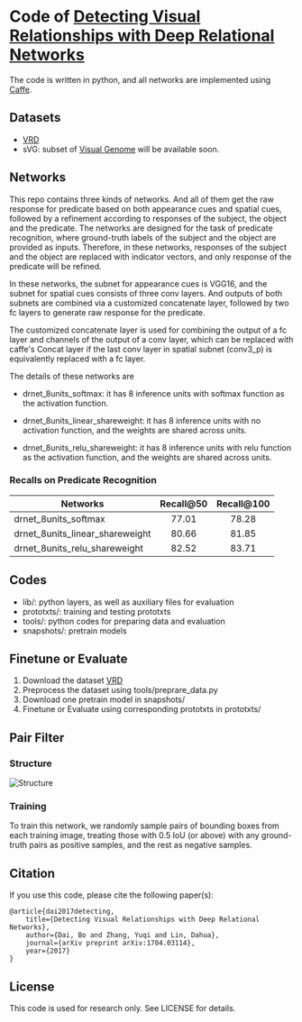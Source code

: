 # Code of [Detecting Visual Relationships with Deep Relational Networks](https://arxiv.org/abs/1704.03114)

The code is written in python, and all networks are implemented using [Caffe](https://github.com/BVLC/caffe).

## Datasets 

* [VRD](https://github.com/Prof-Lu-Cewu/Visual-Relationship-Detection)
* sVG: subset of [Visual Genome](https://visualgenome.org/)
will be available soon.

## Networks

This repo contains three kinds of networks. And all of them get the raw response for predicate based on both appearance cues and spatial cues,
followed by a refinement according to responses of the subject, the object and the predicate.
The networks are designed for the task of predicate recognition, 
where ground-truth labels of the subject and the object are provided as inputs.
Therefore, in these networks, responses of the subject and the object are replaced with indicator vectors,
and only response of the predicate will be refined.

In these networks, the subnet for appearance cues is VGG16, and the subnet for spatial cues consists of three conv layers.
And outputs of both subnets are combined via a customized concatenate layer,
followed by two fc layers to generate raw response for the predicate.

The customized concatenate layer is used for combining the output of a fc layer and channels of the output of a conv layer,
which can be replaced with caffe's Concat layer
if the last conv layer in spatial subnet (conv3_p) is equivalently replaced with a fc layer.

The details of these networks are

* drnet_8units_softmax: it has 8 inference units with softmax function as the activation function.

* drnet_8units_linear_shareweight: it has 8 inference units with no activation function, and the weights are shared across units.

* drnet_8units_relu_shareweight: it has 8 inference units with relu function as the activation function, and the weights are shared across units.

### Recalls on Predicate Recognition

| Networks | Recall@50 | Recall@100 |
| --- | :---: | :---: |
| drnet_8units_softmax | 77.01 | 78.28 |
| drnet_8units_linear_shareweight | 80.66 | 81.85 |
| drnet_8units_relu_shareweight | 82.52 | 83.71 |

## Codes

* lib/: python layers, as well as auxiliary files for evaluation
* prototxts/: training and testing prototxts
* tools/: python codes for preparing data and evaluation
* snapshots/: pretrain models

## Finetune or Evaluate

1. Download the dataset [VRD](https://github.com/Prof-Lu-Cewu/Visual-Relationship-Detection)
2. Preprocess the dataset using tools/preprare_data.py
3. Download one pretrain model in snapshots/
4. Finetune or Evaluate using corresponding prototxts in prototxts/

## Pair Filter

### Structure

![Structure](https://raw.github.com/doubledaibo/drnet/master/imgs/pair_filter.png)

### Training

To train this network, we randomly sample pairs of bounding boxes from 
each training image, treating those with 0.5 IoU (or above) with any ground-truth pairs
as positive samples, and the rest as negative samples.

## Citation

If you use this code, please cite the following paper(s):

	@article{dai2017detecting,
		title={Detecting Visual Relationships with Deep Relational Networks},
		author={Dai, Bo and Zhang, Yuqi and Lin, Dahua},
  		journal={arXiv preprint arXiv:1704.03114},
  		year={2017}
	}

## License

This code is used for research only. See LICENSE for details.
